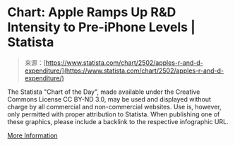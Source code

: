 <!--yml
category: 未分类
date: 2024-05-27 14:55:14
-->

# Chart: Apple Ramps Up R&D Intensity to Pre-iPhone Levels | Statista

> 来源：[https://www.statista.com/chart/2502/apples-r-and-d-expenditure/](https://www.statista.com/chart/2502/apples-r-and-d-expenditure/)

The Statista "Chart of the Day", made available under the Creative Commons License CC BY-ND 3.0, may be used and displayed without charge by all commercial and non-commercial websites. Use is, however, only permitted with proper attribution to Statista. When publishing one of these graphics, please include a backlink to the respective infographic URL.

[More Information](/getting-started/publishing-statista-content-infographics---creative-commons)